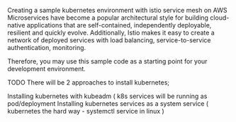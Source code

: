 
Creating a sample kubernetes environment with istio service mesh on AWS
Microservices have become a popular architectural style for building cloud-native applications that are self-contained, independently deployable, resilient and quickly evolve. Additionally, Istio makes it easy to create a network of deployed services with load balancing, service-to-service authentication, monitoring.

Therefore, you may use this sample code as a starting point for your development environment.

TODO
There will be 2 approaches to install kubernetes;

Installing kubernetes with kubeadm ( k8s services will be running as pod/deployment
Installing kubernetes services as a system service ( kubernetes the hard way - systemctl service in linux )
